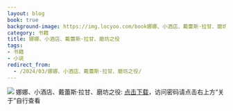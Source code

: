 ```yaml
---
layout: blog
book: true
background-image: https://img.locyoo.com/book娜娜、小酒店、戴蕾斯·拉甘、磨坊之役.jpg
category: 书籍
title: 娜娜、小酒店、戴蕾斯·拉甘、磨坊之役
tags:
- 书籍
- 小说
redirect_from:
  - /2024/03/娜娜、小酒店、戴蕾斯·拉甘、磨坊之役/
---
```

![](https://img.locyoo.com/book娜娜、小酒店、戴蕾斯·拉甘、磨坊之役.jpg)
娜娜、小酒店、戴蕾斯·拉甘、磨坊之役: <a name = "ref1" href="https://url18.ctfile.com/f/50983618-1375543177-2bfe39?p=3619">点击下载</a>，访问密码请点击右上方“关于”自行查看